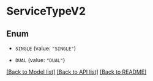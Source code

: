 # ServiceTypeV2

## Enum


* `SINGLE` (value: `"SINGLE"`)

* `DUAL` (value: `"DUAL"`)


[[Back to Model list]](../README.md#documentation-for-models) [[Back to API list]](../README.md#documentation-for-api-endpoints) [[Back to README]](../README.md)


